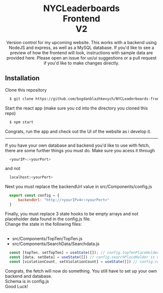 <h1 align=center>NYCLeaderboards <br /> Frontend <br /> V2</h1>
<div align=center>
Version control for my upcoming website. This works with a backend using NodeJS and express, as well as a MySQL database. If you'd like to see a preview of how the frontend will look, instructions with sample data are provided here. Please open an issue for ux/ui suggestions or a pull request if you'd like to make changes directly.
</div>

## Installation

Clone this repository

```bash
  $ git clone https://github.com/bogdanblazhkevych/NYCLeaderboards-frontend-v2
```

Start the react app (make sure you cd into the directory you cloned this repo)

```bash
  $ npm start
```

Congrats, run the app and check out the UI of the website as i develop it.

---------------------

If you have your own database and backend you'd like to use with fetch, there are some further things you must do.
Make sure you acess it through
  
```bash
  <yourIP>:<yourPort>
```

and not 

```bash
  localhost:<yourPort>
```

Next you must replace the backendUrl value in src/Components/config.js


```javascript
  export const config = {
      backendUrl: "http://<yourIPv4>:<yourPort>"
  }
```

Finally, you must replace 3 state hooks to be empty arrays and not placeholder data found in the config.js file.
<br />
Change the state in the following files:
<br /><br />
- src/Components/TopTen/TopTen.js
- src/Components/SearchData/Searchdata.js



```javascript
  const [topTen, setTopTen] = useState([]); // config.topTenPlaceHolder is where the [] is. replace it with the []
  const [data, setData] = useState([]) // config.searchPlaceHolder is where the [] is. replace it with the []
  const [violationCount, setViolationCount] = useState([]) // config.countPlaceHolder is where the [] is. replace it with the []
```

Congrats, the fetch will now do something. You still have to set up your own backend and database. 
<br />
Schema is in config.js
<br />
Good Luck!

